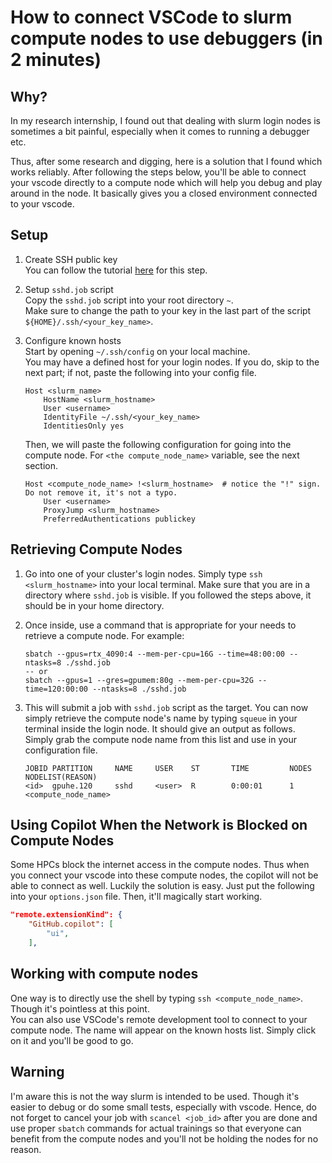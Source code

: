# How to connect VSCode to slurm compute nodes to use debuggers (in 2 minutes)

## Why?
In my research internship, I found out that dealing with slurm login nodes is sometimes a bit painful, especially when it comes to running a debugger etc. 

Thus, after some research and digging, here is a solution that I found which works reliably.
After following the steps below, you'll be able to connect your vscode directly to a compute node which will help you debug and play around in the node. It basically gives you a closed environment connected to your vscode.

## Setup

1. Create SSH public key <br>
    You can follow the tutorial [here](https://www.digitalocean.com/community/tutorials/how-to-configure-ssh-key-based-authentication-on-a-linux-server) for this step.

2. Setup `sshd.job` script <br>
    Copy the `sshd.job` script into your root directory `~`. <br>
    Make sure to change the path to your key in the last part of the script `${HOME}/.ssh/<your_key_name>`.

3. Configure known hosts <br>
    Start by opening `~/.ssh/config` on your local machine. <br>
    You may have a defined host for your login nodes. If you do, skip to the next part; if not, paste the following into your config file. <br>
    ```
    Host <slurm_name>
        HostName <slurm_hostname>
        User <username>
        IdentityFile ~/.ssh/<your_key_name>
        IdentitiesOnly yes
    ```
    Then, we will paste the following configuration for going into the compute node. For `<the compute_node_name>` variable, see the next section.
    ```
    Host <compute_node_name> !<slurm_hostname>  # notice the "!" sign. Do not remove it, it's not a typo.
        User <username>
        ProxyJump <slurm_hostname>
        PreferredAuthentications publickey
    ```
    
## Retrieving Compute Nodes

1. Go into one of your cluster's login nodes. Simply type `ssh <slurm_hostname>` into your local terminal. Make sure that you are in a directory where `sshd.job` is visible. If you followed the steps above, it should be in your home directory.

2. Once inside, use a command that is appropriate for your needs to retrieve a compute node. For example:
    ```
    sbatch --gpus=rtx_4090:4 --mem-per-cpu=16G --time=48:00:00 --ntasks=8 ./sshd.job
    -- or
    sbatch --gpus=1 --gres=gpumem:80g --mem-per-cpu=32G --time=120:00:00 --ntasks=8 ./sshd.job
    ```

3. This will submit a job with `sshd.job` script as the target. You can now simply retrieve the compute node's name by typing `squeue` in your terminal inside the login node. It should give an output as follows. Simply grab the compute node name from this list and use in your configuration file.
    ```
    JOBID PARTITION     NAME     USER    ST       TIME         NODES NODELIST(REASON)
    <id>  gpuhe.120     sshd     <user>  R        0:00:01      1     <compute_node_name>
    ```

## Using Copilot When the Network is Blocked on Compute Nodes
Some HPCs block the internet access in the compute nodes. Thus when you connect your vscode into these compute nodes, the copilot will not be able to connect as well. Luckily the solution is easy. Just put the following into your `options.json` file. Then, it'll magically start working.
```json
"remote.extensionKind": {
    "GitHub.copilot": [
        "ui",
    ],
```

## Working with compute nodes
One way is to directly use the shell by typing `ssh <compute_node_name>`. Though it's pointless at this point. <br>
You can also use VSCode's remote development tool to connect to your compute node. The name will appear on the known hosts list. Simply click on it and you'll be good to go.

## Warning
I'm aware this is not the way slurm is intended to be used. Though it's easier to debug or do some small tests, especially with vscode. Hence, do not forget to cancel your job with `scancel <job_id>` after you are done and use proper `sbatch` commands for actual trainings so that everyone can benefit from the compute nodes and you'll not be holding the nodes for no reason.

